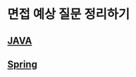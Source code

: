 # 면접 예상 질문 정리하기 

[JAVA](https://github.com/quddaz/backend-interview-question/blob/main/JAVA.md)
---
[Spring](https://github.com/quddaz/backend-interview-question/blob/main/Spring.md)
---
